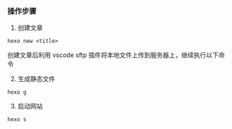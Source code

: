 ### 操作步骤

1. 创建文章

```shell
hexo new <title>
```

创建文章后利用 vscode sftp 插件将本地文件上传到服务器上，继续执行以下命令

2. 生成静态文件

```shell
hexo g
```

3. 启动网站

```shell
hexo s
```
